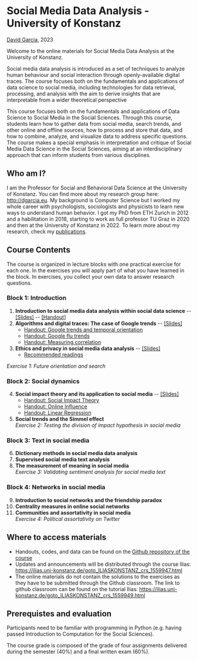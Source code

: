 # Social Media Data Analysis - University of Konstanz

[David Garcia](http://dgarcia.eu), 2023

Welcome to the online materials for Social Media Data Analysis at the University of Konstanz.

Social media data analysis is introduced as a set of techniques to analyze human behaviour and social interaction through openly-available digital traces. The course focuses both on the fundamentals and applications of data science to social media, including technologies for data retrieval, processing, and analysis with the aim to derive insights that are interpretable from a wider theoretical perspective

This course focuses both on the fundamentals and applications of Data Science to Social Media in the Social Sciences. Through this course, students learn how to gather data from social media, search trends, and other online and offline sources, how to process and store that data, and how to combine, analyze, and visualize data to address specific questions. The course makes a special emphasis in interpretation and critique of Social Media Data Science in the Social Sciences, aiming at an interdisciplinary approach that can inform students from various disciplines.

## Who am I?

I am the Professor for Social and Behavioral Data Science at the University of Konstanz. You can find more about my research group here: http://dgarcia.eu. My background is Computer Science but I worked my whole career with psychologists, sociologists and physicists to learn new ways to understand human behavior. I got my PhD from ETH Zurich in 2012 and a habilitation in 2018, starting to work as full professor TU Graz in 2020 and then at the University of Konstanz in 2022. To learn more about my research, check my [publications](https://dgarcia.eu/full-publication-list/).

## Course Contents

The course is organized in lecture blocks with one practical exercise for each one. In the exercises you will apply part of what you have learned in the block. In exercises, you collect your own data to answer research questions. 

### Block 1: Introduction
1. **Introduction to social media data analysis within social data science** -- [[Slides]](https://dgarcia-eu.github.io/SocialMediaDataAnalysis/01_Introduction/Slides/Slides.html) -- [[Handout]](https://dgarcia-eu.github.io/SocialMediaDataAnalysis/01_Introduction/SocialDataScience/SocialDataScience.html)
2. **Algorithms and digital traces: The case of Google trends** -- [[Slides]](https://dgarcia-eu.github.io/SocialMediaDataAnalysis/02_SearchData/Slides/Slides.html)
    - [Handout: Google trends and temporal orientation](https://dgarcia-eu.github.io/SocialMediaDataAnalysis/02_SearchData/TemporalOrientation/TemporalOrientationGtrends.html)
    - [Handout: Google flu trends](https://dgarcia-eu.github.io/SocialMediaDataAnalysis/02_SearchData/GoogleFluTrends/GoogleFluTrends.html)
    - [Handout: Measuring correlation](https://dgarcia-eu.github.io/SocialMediaDataAnalysis/02_SearchData/Correlation/MeasuringCorrelation.html)
3. **Ethics and privacy in social media data analysis** -- [[Slides]](https://dgarcia-eu.github.io/SocialMediaDataAnalysis/03_EthicsAndPrivacy/Slides/Slides.html)  
    - [Recommended readings](https://dgarcia-eu.github.io/SocialMediaDataAnalysis/03_EthicsAndPrivacy/Readings.html)  

*Exercise 1: Future orientation and search*

### Block 2: Social dynamics  
4. **Social impact theory and its application to social media** -- [[Slides]](https://dgarcia-eu.github.io/SocialMediaDataAnalysis/04_SocialImpact/Slides/Slides.html)
    - [Handout: Social Impact Theory](https://dgarcia-eu.github.io/SocialMediaDataAnalysis/04_SocialImpact/SIT/SIT.html)
    - [Handout: Online Influence](https://dgarcia-eu.github.io/SocialMediaDataAnalysis/04_SocialImpact/OnlineInfluence/OnlineInfluence.html)
    - [Handout: Linear Regression](https://dgarcia-eu.github.io/SocialMediaDataAnalysis/04_SocialImpact/LinearRegression/LinearRegression.html)
5. **Social trends and the Simmel effect**  
*Exercise 2: Testing the division of impact hypothesis in social media*

### Block 3: Text in social media  
6. **Dictionary methods in social media data analysis**  
7. **Supervised social media text analysis**  
8. **The measurement of meaning in social media**  
*Exercise 3: Validating sentiment analysis for social media text*

### Block 4: Networks in social media  
9. **Introduction to social networks and the friendship paradox**  
10. **Centrality measures in online social networks**  
11. **Communities and assortativity in social media**  
*Exercise 4: Political assortativity on Twitter*


## Where to access materials

- Handouts, codes, and data can be found on the [Github repository of the course](https://github.com/dgarcia-eu/SocialMediaDataAnalysis)
- Updates and announcements will be distributed through the course Ilias: https://ilias.uni-konstanz.de/goto_ILIASKONSTANZ_crs_1559947.html
- The online materials do not contain the solutions to the exercises as they have to be submitted through the Github classroom. The link to github classroom can be found on the tutorial Ilias: https://ilias.uni-konstanz.de/goto_ILIASKONSTANZ_crs_1559949.html

## Prerequistes and evaluation

Participants need to be familiar with programming in Python (e.g. having passed Introduction to Computation for the Social Sciences). 

The course grade is composed of the grade of four assignments delivered during the semester (40%) and a final written exam (60%).
